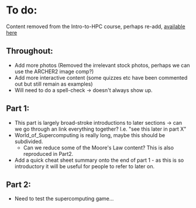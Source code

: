 To do: 
========
Content removed from the Intro-to-HPC course, perhaps re-add, [available here](removed-content.md)

Throughout: 
------------
* Add more photos (Removed the irrelevant stock photos, perhaps we can use the ARCHER2 image comp?) 
* Add more interactive content (some quizzes etc have been commented out but still remain as examples)
* Will need to do a spell-check -> doesn't always show up. 


Part 1: 
--------
* This part is largely broad-stroke introductions to later sections -> can we go through an link everything together? I.e. "see this later in part X"
* World_of_Supercomputing is really long, maybe this should be subdivided.
    * Can we reduce some of the Moore's Law content? This is also reproduced in Part2.  
* Add a quick cheat sheet summary onto the end of part 1 - as this is so introductory it will be useful for people to refer to later on. 

Part 2: 
-------
* Need to test the supercomputing game... 